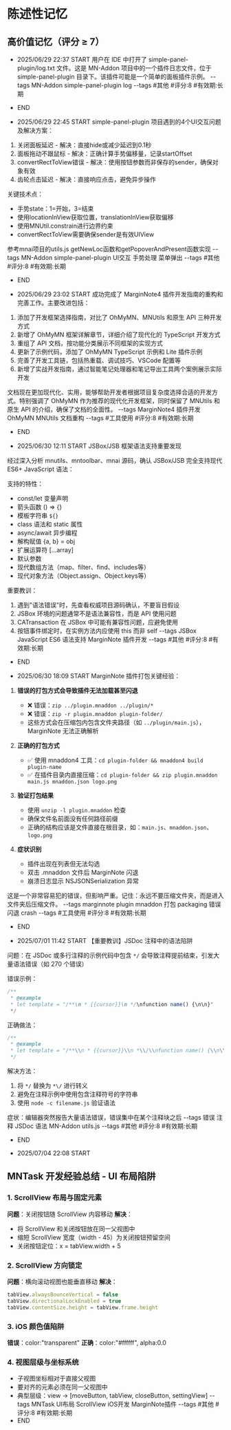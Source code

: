# 陈述性记忆

## 高价值记忆（评分 ≥ 7）

- 2025/06/29 22:37 START
用户在 IDE 中打开了 simple-panel-plugin/log.txt 文件。这是 MN-Addon 项目中的一个插件日志文件，位于 simple-panel-plugin 目录下。该插件可能是一个简单的面板插件示例。 --tags MN-Addon simple-panel-plugin log
--tags #其他 #评分:8 #有效期:长期
- END



- 2025/06/29 22:45 START
simple-panel-plugin 项目遇到的4个UI交互问题及解决方案：
1. 关闭面板延迟 - 解决：直接hide或减少延迟到0.1秒
2. 面板拖动不跟鼠标 - 解决：正确计算手势偏移量，记录startOffset
3. convertRectToView错误 - 解决：使用按钮参数而非保存的sender，确保对象有效
4. 齿轮点击延迟 - 解决：直接响应点击，避免异步操作

关键技术点：
- 手势state：1=开始，3=结束
- 使用locationInView获取位置，translationInView获取偏移
- 使用MNUtil.constrain进行边界约束
- convertRectToView需要确保sender是有效UIView

参考mnai项目的utils.js getNewLoc函数和getPopoverAndPresent函数实现 --tags MN-Addon simple-panel-plugin UI交互 手势处理 菜单弹出
--tags #其他 #评分:8 #有效期:长期
- END

- 2025/06/29 23:02 START
成功完成了 MarginNote4 插件开发指南的重构和完善工作。主要改进包括：

1. 添加了开发框架选择指南，对比了 OhMyMN、MNUtils 和原生 API 三种开发方式
2. 新增了 OhMyMN 框架详解章节，详细介绍了现代化的 TypeScript 开发方式
3. 重组了 API 文档，按功能分类展示不同框架的实现方式
4. 更新了示例代码，添加了 OhMyMN TypeScript 示例和 Lite 插件示例
5. 完善了开发工具链，包括热重载、调试技巧、VSCode 配置等
6. 新增了实战开发指南，通过智能笔记处理器和笔记导出工具两个案例展示实际开发

文档现在更加现代化、实用，能够帮助开发者根据项目复杂度选择合适的开发方式。特别强调了 OhMyMN 作为推荐的现代化开发框架，同时保留了 MNUtils 和原生 API 的介绍，确保了文档的全面性。 --tags MarginNote4 插件开发 OhMyMN MNUtils 文档重构
--tags #工具使用 #评分:8 #有效期:长期
- END

- 2025/06/30 12:11 START
JSBox/JSB 框架语法支持重要发现

经过深入分析 mnutils、mntoolbar、mnai 源码，确认 JSBox/JSB 完全支持现代 ES6+ JavaScript 语法：

支持的特性：
- const/let 变量声明
- 箭头函数 () => {}
- 模板字符串 `${}`
- class 语法和 static 属性
- async/await 异步编程
- 解构赋值 {a, b} = obj
- 扩展运算符 [...array]
- 默认参数
- 现代数组方法（map、filter、find、includes等）
- 现代对象方法（Object.assign、Object.keys等）

重要教训：
1. 遇到"语法错误"时，先查看权威项目源码确认，不要盲目假设
2. JSBox 环境的问题通常不是语法兼容性，而是 API 使用问题
3. CATransaction 在 JSBox 中可能有兼容性问题，应避免使用
4. 按钮事件绑定时，在实例方法内应使用 this 而非 self --tags JSBox JavaScript ES6 语法支持 MarginNote 插件开发
--tags #其他 #评分:8 #有效期:长期
- END

- 2025/06/30 18:09 START
MarginNote 插件打包关键经验：

1. **错误的打包方式会导致插件无法加载甚至闪退**
   - ❌ 错误：`zip ../plugin.mnaddon ../plugin/*` 
   - ❌ 错误：`zip -r plugin.mnaddon plugin-folder/`
   - 这些方式会在压缩包内包含文件夹路径（如 `../plugin/main.js`），MarginNote 无法正确解析

2. **正确的打包方式**
   - ✅ 使用 mnaddon4 工具：`cd plugin-folder && mnaddon4 build plugin-name`
   - ✅ 在插件目录内直接压缩：`cd plugin-folder && zip plugin.mnaddon main.js mnaddon.json logo.png`

3. **验证打包结果**
   - 使用 `unzip -l plugin.mnaddon` 检查
   - 确保文件名前面没有任何路径前缀
   - 正确的结构应该是文件直接在根目录，如：`main.js`、`mnaddon.json`、`logo.png`

4. **症状识别**
   - 插件出现在列表但无法勾选
   - 双击 .mnaddon 文件后 MarginNote 闪退
   - 崩溃日志显示 NSJSONSerialization 异常

这是一个非常容易犯的错误，但影响严重。记住：永远不要压缩文件夹，而是进入文件夹后压缩文件。 --tags marginnote plugin mnaddon 打包 packaging 错误 闪退 crash
--tags #工具使用 #评分:8 #有效期:长期
- END

- 2025/07/01 11:42 START
【重要教训】JSDoc 注释中的语法陷阱

问题：在 JSDoc 或多行注释的示例代码中包含 `*/` 会导致注释提前结束，引发大量语法错误（如 270 个错误）

错误示例：
```javascript
/**
 * @example
 * let template = "/**\n * {{cursor}}\n */\nfunction name() {\n\n}"
 */
```

正确做法：
```javascript
/**
 * @example  
 * let template = "/**\\n * {{cursor}}\\n *\\/\\nfunction name() {\\n\\n}"
 */
```

解决方法：
1. 将 `*/` 替换为 `*\/` 进行转义
2. 避免在注释示例中使用包含注释符号的字符串
3. 使用 `node -c filename.js` 验证语法

症状：编辑器突然报告大量语法错误，错误集中在某个注释块之后 --tags 错误 注释 JSDoc 语法 MN-Addon utils.js
--tags #其他 #评分:8 #有效期:长期
- END

- 2025/07/04 22:08 START
## MNTask 开发经验总结 - UI 布局陷阱

### 1. ScrollView 布局与固定元素
**问题**：关闭按钮随 ScrollView 内容移动
**解决**：
- 将 ScrollView 和关闭按钮放在同一父视图中
- 缩短 ScrollView 宽度（width - 45）为关闭按钮预留空间
- 关闭按钮定位：x = tabView.width + 5

### 2. ScrollView 方向锁定
**问题**：横向滚动视图也能垂直移动
**解决**：
```javascript
tabView.alwaysBounceVertical = false
tabView.directionalLockEnabled = true
tabView.contentSize.height = tabView.frame.height
```

### 3. iOS 颜色值陷阱
**错误**：color:"transparent"
**正确**：color:"#ffffff", alpha:0.0

### 4. 视图层级与坐标系统
- 子视图坐标相对于直接父视图
- 要对齐的元素必须在同一父视图中
- 典型层级：view → [moveButton, tabView, closeButton, settingView] --tags MNTask UI布局 ScrollView iOS开发 MarginNote插件
--tags #其他 #评分:8 #有效期:长期
- END